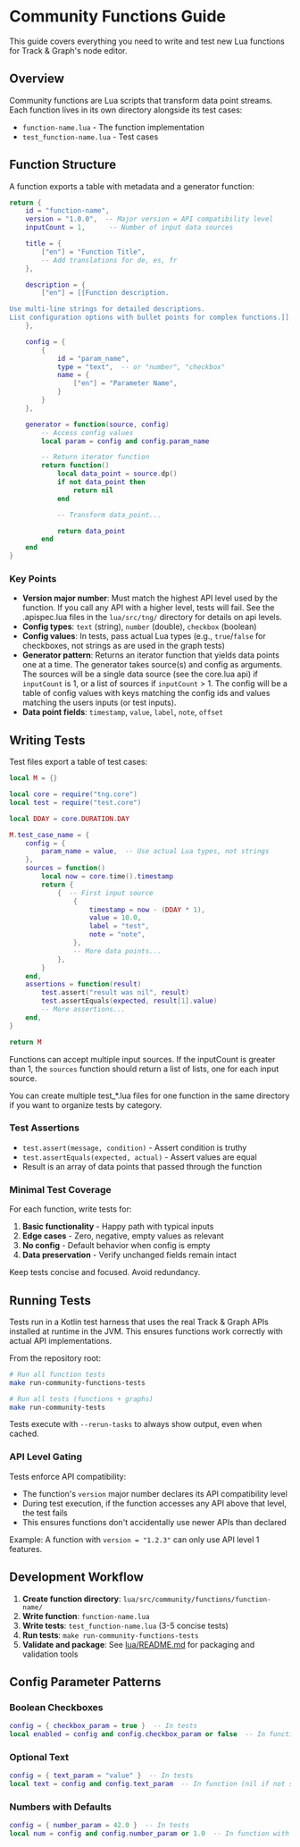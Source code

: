 # Community Functions Guide

This guide covers everything you need to write and test new Lua functions for Track & Graph's node editor.

## Overview

Community functions are Lua scripts that transform data point streams. Each function lives in its own directory alongside its test cases:
- `function-name.lua` - The function implementation
- `test_function-name.lua` - Test cases

## Function Structure

A function exports a table with metadata and a generator function:

```lua
return {
    id = "function-name",
    version = "1.0.0",  -- Major version = API compatibility level
    inputCount = 1,      -- Number of input data sources

    title = {
        ["en"] = "Function Title",
        -- Add translations for de, es, fr
    },

    description = {
        ["en"] = [[Function description.

Use multi-line strings for detailed descriptions.
List configuration options with bullet points for complex functions.]],
    },

    config = {
        {
            id = "param_name",
            type = "text",  -- or "number", "checkbox"
            name = {
                ["en"] = "Parameter Name",
            }
        }
    },

    generator = function(source, config)
        -- Access config values
        local param = config and config.param_name

        -- Return iterator function
        return function()
            local data_point = source.dp()
            if not data_point then
                return nil
            end

            -- Transform data_point...

            return data_point
        end
    end
}
```

### Key Points

- **Version major number**: Must match the highest API level used by the function. If you call any API with a higher level, tests will fail. See the .apispec.lua files in the `lua/src/tng/` directory for details on api levels.
- **Config types**: `text` (string), `number` (double), `checkbox` (boolean)
- **Config values**: In tests, pass actual Lua types (e.g., `true`/`false` for checkboxes, not strings as are used in the graph tests)
- **Generator pattern**: Returns an iterator function that yields data points one at a time. The generator takes source(s) and config as arguments. The sources will be a single data source (see the core.lua api) if `inputCount` is 1, or a list of sources if `inputCount` > 1. The config will be a table of config values with keys matching the config ids and values matching the users inputs (or test inputs).
- **Data point fields**: `timestamp`, `value`, `label`, `note`, `offset`

## Writing Tests

Test files export a table of test cases:

```lua
local M = {}

local core = require("tng.core")
local test = require("test.core")

local DDAY = core.DURATION.DAY

M.test_case_name = {
    config = {
        param_name = value,  -- Use actual Lua types, not strings
    },
    sources = function()
        local now = core.time().timestamp
        return {
            {  -- First input source
                {
                    timestamp = now - (DDAY * 1),
                    value = 10.0,
                    label = "test",
                    note = "note",
                },
                -- More data points...
            },
        }
    end,
    assertions = function(result)
        test.assert("result was nil", result)
        test.assertEquals(expected, result[1].value)
        -- More assertions...
    end,
}

return M
```

Functions can accept multiple input sources. If the inputCount is greater than 1, the `sources` function should return a list of lists, one for each input source.

You can create multiple test_*.lua files for one function in the same directory if you want to organize tests by category.

### Test Assertions

- `test.assert(message, condition)` - Assert condition is truthy
- `test.assertEquals(expected, actual)` - Assert values are equal
- Result is an array of data points that passed through the function

### Minimal Test Coverage

For each function, write tests for:
1. **Basic functionality** - Happy path with typical inputs
2. **Edge cases** - Zero, negative, empty values as relevant
3. **No config** - Default behavior when config is empty
4. **Data preservation** - Verify unchanged fields remain intact

Keep tests concise and focused. Avoid redundancy.

## Running Tests

Tests run in a Kotlin test harness that uses the real Track & Graph APIs installed at runtime in the JVM. This ensures functions work correctly with actual API implementations.

From the repository root:

```bash
# Run all function tests
make run-community-functions-tests

# Run all tests (functions + graphs)
make run-community-tests
```

Tests execute with `--rerun-tasks` to always show output, even when cached.

### API Level Gating

Tests enforce API compatibility:
- The function's `version` major number declares its API compatibility level
- During test execution, if the function accesses any API above that level, the test fails
- This ensures functions don't accidentally use newer APIs than declared

Example: A function with `version = "1.2.3"` can only use API level 1 features.

## Development Workflow

1. **Create function directory**: `lua/src/community/functions/function-name/`
2. **Write function**: `function-name.lua`
3. **Write tests**: `test_function-name.lua` (3-5 concise tests)
4. **Run tests**: `make run-community-functions-tests`
5. **Validate and package**: See [lua/README.md](../../README.md) for packaging and validation tools

## Config Parameter Patterns

### Boolean Checkboxes
```lua
config = { checkbox_param = true }  -- In tests
local enabled = config and config.checkbox_param or false  -- In function
```

### Optional Text
```lua
config = { text_param = "value" }  -- In tests
local text = config and config.text_param  -- In function (nil if not set)
```

### Numbers with Defaults
```lua
config = { number_param = 42.0 }  -- In tests
local num = config and config.number_param or 1.0  -- In function with default
```

